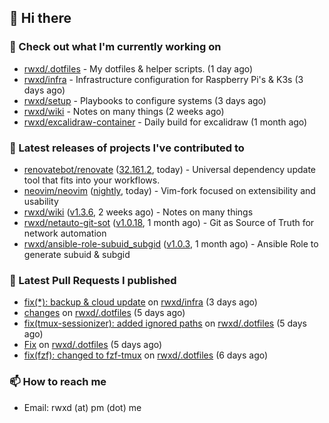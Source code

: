 ## 👋 Hi there

### 👷 Check out what I'm currently working on


- [rwxd/.dotfiles](https://github.com/rwxd/.dotfiles) - My dotfiles &amp; helper scripts. (1 day ago)
- [rwxd/infra](https://github.com/rwxd/infra) - Infrastructure configuration for Raspberry Pi&#39;s &amp; K3s (3 days ago)
- [rwxd/setup](https://github.com/rwxd/setup) - Playbooks to configure systems (3 days ago)
- [rwxd/wiki](https://github.com/rwxd/wiki) - Notes on many things (2 weeks ago)
- [rwxd/excalidraw-container](https://github.com/rwxd/excalidraw-container) - Daily build for excalidraw (1 month ago)

### 🔭 Latest releases of projects I've contributed to


- [renovatebot/renovate](https://github.com/renovatebot/renovate) ([32.161.2](https://github.com/renovatebot/renovate/releases/tag/32.161.2), today) - Universal dependency update tool that fits into your workflows.
- [neovim/neovim](https://github.com/neovim/neovim) ([nightly](https://github.com/neovim/neovim/releases/tag/nightly), today) - Vim-fork focused on extensibility and usability
- [rwxd/wiki](https://github.com/rwxd/wiki) ([v1.3.6](https://github.com/rwxd/wiki/releases/tag/v1.3.6), 2 weeks ago) - Notes on many things
- [rwxd/netauto-git-sot](https://github.com/rwxd/netauto-git-sot) ([v1.0.18](https://github.com/rwxd/netauto-git-sot/releases/tag/v1.0.18), 1 month ago) - Git as Source of Truth for network automation
- [rwxd/ansible-role-subuid_subgid](https://github.com/rwxd/ansible-role-subuid_subgid) ([v1.0.3](https://github.com/rwxd/ansible-role-subuid_subgid/releases/tag/v1.0.3), 1 month ago) - Ansible Role to generate subuid &amp; subgid

### 🔨 Latest Pull Requests I published


- [fix(*): backup &amp; cloud update](https://github.com/rwxd/infra/pull/64) on [rwxd/infra](https://github.com/rwxd/infra) (3 days ago)
- [changes](https://github.com/rwxd/.dotfiles/pull/38) on [rwxd/.dotfiles](https://github.com/rwxd/.dotfiles) (5 days ago)
- [fix(tmux-sessionizer): added ignored paths](https://github.com/rwxd/.dotfiles/pull/37) on [rwxd/.dotfiles](https://github.com/rwxd/.dotfiles) (5 days ago)
- [Fix](https://github.com/rwxd/.dotfiles/pull/36) on [rwxd/.dotfiles](https://github.com/rwxd/.dotfiles) (5 days ago)
- [fix(fzf): changed to fzf-tmux](https://github.com/rwxd/.dotfiles/pull/35) on [rwxd/.dotfiles](https://github.com/rwxd/.dotfiles) (6 days ago)

### 📫 How to reach me

- Email: rwxd (at) pm (dot) me
